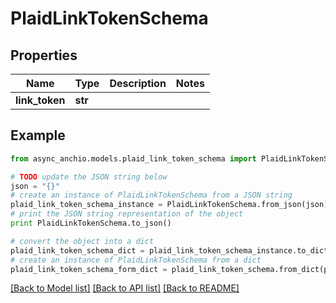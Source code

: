 # PlaidLinkTokenSchema


## Properties

Name | Type | Description | Notes
------------ | ------------- | ------------- | -------------
**link_token** | **str** |  | 

## Example

```python
from async_anchio.models.plaid_link_token_schema import PlaidLinkTokenSchema

# TODO update the JSON string below
json = "{}"
# create an instance of PlaidLinkTokenSchema from a JSON string
plaid_link_token_schema_instance = PlaidLinkTokenSchema.from_json(json)
# print the JSON string representation of the object
print PlaidLinkTokenSchema.to_json()

# convert the object into a dict
plaid_link_token_schema_dict = plaid_link_token_schema_instance.to_dict()
# create an instance of PlaidLinkTokenSchema from a dict
plaid_link_token_schema_form_dict = plaid_link_token_schema.from_dict(plaid_link_token_schema_dict)
```
[[Back to Model list]](../README.md#documentation-for-models) [[Back to API list]](../README.md#documentation-for-api-endpoints) [[Back to README]](../README.md)


